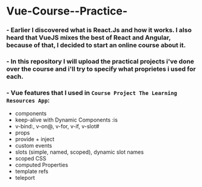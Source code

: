 # Vue-Course--Practice-

### - Earlier I discovered what is React.Js and how it works. I also heard that VueJS mixes the best of React and Angular, because of that, I decided to start an online course about it.

### - In this repository I will upload the practical projects i've done over the course and i'll try to specify what proprietes i used for each.

### - Vue features that I used in `Course Project The Learning Resources App`:

- components
- keep-alive with Dynamic Components :is
- v-bind:, v-on@, v-for, v-if, v-slot#
- props
- provide + inject
- custom events
- slots (simple, named, scoped), dynamic slot names
- scoped CSS
- computed Properties
- template refs
- teleport
